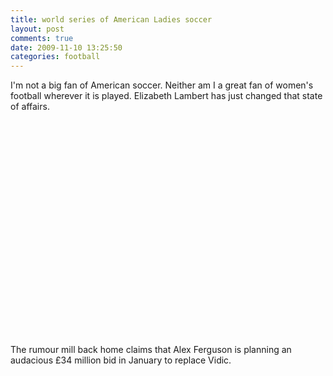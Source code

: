 ```yaml
---
title: world series of American Ladies soccer
layout: post
comments: true
date: 2009-11-10 13:25:50
categories: football
---
```

I'm not a big fan of American soccer. Neither am I a great fan of
women's football wherever it is played. Elizabeth Lambert has just
changed that state of affairs.

<object width="425" height="344"><param name="movie"
value="http://www.youtube.com/v/zYTufvGJNp0&hl=en&fs=1&"></param><param name="allowFullScreen"
value="true"></param><param name="allowscriptaccess"
value="always"></param><embed src="http://www.youtube.com/v/zYTufvGJNp0&hl=en&fs=1&"
type="application/x-shockwave-flash" allowscriptaccess="always"
allowfullscreen="true" width="425" height="344"></embed></object>

The rumour mill back home claims that Alex Ferguson is planning an
audacious &pound;34 million bid in January to replace Vidic.
